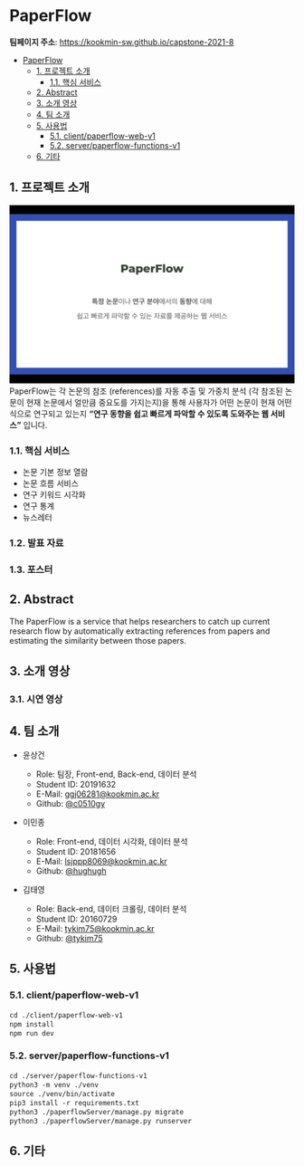 # PaperFlow

**팀페이지 주소**: https://kookmin-sw.github.io/capstone-2021-8

- [PaperFlow](#PaperFlow)
  - [1. 프로젝트 소개](#1-프로젝트-소개)
    - [1.1. 핵심 서비스](#11-핵심-서비스)
  - [2. Abstract](#2-Abstract)
  - [3. 소개 영상](#3-소개-영상)
  - [4. 팀 소개](#4-팀-소개)
  - [5. 사용법](#5-사용법)
    - [5.1. client/paperflow-web-v1](#51-client/paperflow-web-v1)
    - [5.2. server/paperflow-functions-v1](#52-server/paperflow-functions-v1)
  - [6. 기타](#6-기타)

## 1. 프로젝트 소개

![intro image](images/intro.png)
PaperFlow는 각 논문의 참조 (references)를 자동 추출 및 가중치 분석 (각 참조된 논문이 현재 논문에서 얼만큼 중요도를 가지는지)을 통해 사용자가 어떤 논문이 현재 어떤 식으로 연구되고 있는지 **“연구 동향을 쉽고 빠르게 파악할 수 있도록 도와주는 웹 서비스”** 입니다.

### 1.1. 핵심 서비스

- 논문 기본 정보 열람
- 논문 흐름 서비스
- 연구 키워드 시각화
- 연구 통계
- 뉴스레터

### 1.2. 발표 자료

### 1.3. 포스터

## 2. Abstract

The PaperFlow is a service that helps researchers to catch up current research flow by automatically extracting references from papers and estimating the similarity between those papers.

## 3. 소개 영상

### 3.1. 시연 영상

## 4. 팀 소개

- 윤상건

  - Role: 팀장, Front-end, Back-end, 데이터 분석
  - Student ID: 20191632
  - E-Mail: ggj06281@kookmin.ac.kr
  - Github: [@c0510gy](https://github.com/c0510gy)

- 이민종

  - Role: Front-end, 데이터 시각화, 데이터 분석
  - Student ID: 20181656
  - E-Mail: lsjppp8069@kookmin.ac.kr
  - Github: [@hughugh](https://github.com/hughugh)

- 김태영

  - Role: Back-end, 데이터 크롤링, 데이터 분석
  - Student ID: 20160729
  - E-Mail: tykim75@kookmin.ac.kr
  - Github: [@tykim75](https://github.com/tykim75)

## 5. 사용법

### 5.1. client/paperflow-web-v1

```
cd ./client/paperflow-web-v1
npm install
npm run dev
```

### 5.2. server/paperflow-functions-v1

```
cd ./server/paperflow-functions-v1
python3 -m venv ./venv
source ./venv/bin/activate
pip3 install -r requirements.txt
python3 ./paperflowServer/manage.py migrate
python3 ./paperflowServer/manage.py runserver
```

## 6. 기타
